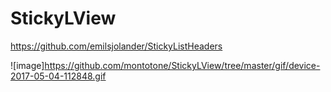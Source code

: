 # StickyLView

https://github.com/emilsjolander/StickyListHeaders

![image]https://github.com/montotone/StickyLView/tree/master/gif/device-2017-05-04-112848.gif